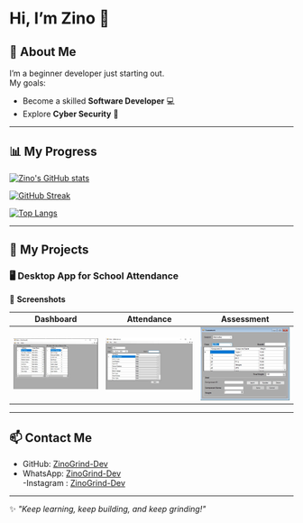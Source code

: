 # Hi, I’m Zino 👋  

## 🚀 About Me  
I’m a beginner developer just starting out.  
My goals:  
- Become a skilled **Software Developer** 💻  
- Explore **Cyber Security** 🔐  

---

## 📊 My Progress  
[![Zino's GitHub stats](https://github-readme-stats.vercel.app/api?username=ZinoGrind-Dev&show_icons=true&theme=shades-of-purple)](https://github.com/anuraghazra/github-readme-stats)  

[![GitHub Streak](https://streak-stats.demolab.com?user=ZinoGrind-Dev&theme=shades-of-purple&border_radius=8)](https://git.io/streak-stats)  

[![Top Langs](https://github-readme-stats.vercel.app/api/top-langs/?username=ZinoGrind-Dev&layout=compact&theme=shades-of-purple)](https://github.com/anuraghazra/github-readme-stats)  

---

## 💼 My Projects  

### 🖥 Desktop App for School Attendance  
📸 **Screenshots**  

| Dashboard | Attendance | Assessment |
|-----------|------------|------------|
| <img src="https://github.com/ZinoGrind-Dev/ZinoGrind-Dev/blob/main/DesktopApp_dashboard.jpeg" width="350"/> | <img src="https://github.com/ZinoGrind-Dev/ZinoGrind-Dev/blob/main/DesktopApp_Attendance.jpeg" width="350"/> | <img src="https://github.com/ZinoGrind-Dev/ZinoGrind-Dev/blob/main/DesktopApp_Assesment.jpeg" width="350"/> |

---

## 📫 Contact Me  
- GitHub: [ZinoGrind-Dev](https://github.com/ZinoGrind-Dev)  
- WhatsApp: [ZinoGrind-Dev](Https://wa.me/628979614596)  
-Instagram :
[ZinoGrind-Dev]( https://www.instagram.com/giovanilausan?igsh=MThwY2cxMzc3ejhydA==) 
---

✨ *"Keep learning, keep building, and keep grinding!"*  

